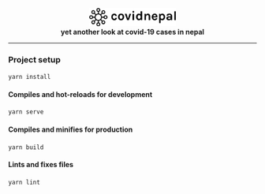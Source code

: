 <p align="center">
<img src="./src/assets/images/black.svg" width="35%" height="auto"><br>
<strong>yet another look at covid-19 cases in nepal</strong>
</p>

<hr>

### Project setup

```
yarn install
```

#### Compiles and hot-reloads for development

```
yarn serve
```

#### Compiles and minifies for production

```
yarn build
```

#### Lints and fixes files

```
yarn lint
```
